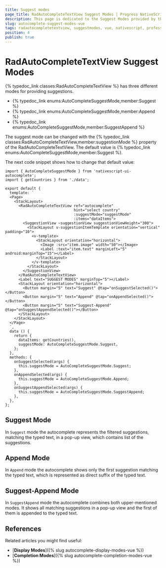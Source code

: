 ```yaml
---
title: Suggest modes
page_title: RadAutoCompleteTextView Suggest Modes | Progress NativeScript UI Documentation
description: This page is dedicated to the Suggest Modes provided by the RadAutoCompleteTextView control.
slug: autocomplete-suggest-modes-vue
tags: radautocompletetextview, suggestmodes, vue, nativescript, professional, ui
position: 4
publish: true
---
```


# RadAutoCompleteTextView Suggest Modes

{% typedoc_link classes:RadAutoCompleteTextView %} has three different modes for providing suggestions.

- {% typedoc_link enums:AutoCompleteSuggestMode,member:Suggest %}
- {% typedoc_link enums:AutoCompleteSuggestMode,member:Append %}
- {% typedoc_link enums:AutoCompleteSuggestMode,member:SuggestAppend %}

The suggest mode can be changed with the {% typedoc_link classes:RadAutoCompleteTextView,member:suggestionMode %} property of the RadAutoCompleteTextView. The default value is {% typedoc_link enums:AutoCompleteSuggestMode,member:Suggest %}.

The next code snippet shows how to change that default value:

```
import { AutoCompleteSuggestMode } from 'nativescript-ui-autocomplete';
import { getCountries } from './data';

export default {
  template: `
  <Page>
    <StackLayout>
      <RadAutoCompleteTextView ref="autocomplete"
                               hint="select country"
                               :suggestMode="suggestMode"
                               :items="dataItems">
        <SuggestionView ~suggestionView suggestionViewHeight="300">
          <StackLayout v-suggestionItemTemplate orientation="vertical" padding="10">
            <v-template>
              <StackLayout orientation="horizontal">
                <Image :src="item.image" width="50"></Image>
                <Label :text="item.text" marginLeft="5" android:marginTop="15"></Label>
              </StackLayout>
            </v-template>
          </StackLayout>
        </SuggestionView>
      </RadAutoCompleteTextView>
      <Label text="SUGGEST MODES" marginTop="5"></Label>
      <StackLayout orientation="horizontal">
        <Button margin="5" text="Suggest" @tap="onSuggestSelected()"></Button>
        <Button margin="5" text="Append" @tap="onAppendSelected()"></Button>
        <Button margin="5" text="Suggest-Append" @tap="onSuggestAppendSelected()"></Button>
      </StackLayout>
    </StackLayout>
  </Page>
  `,
  data () {
    return {
      dataItems: getCountries(),
      suggestMode: AutoCompleteSuggestMode.Suggest,
    };
  },
  methods: {
    onSuggestSelected(args) {
      this.suggestMode = AutoCompleteSuggestMode.Suggest;
    },
    onAppendSelected(args) {
      this.suggestMode = AutoCompleteSuggestMode.Append;
    },
    onSuggestAppendSelected(args) {
      this.suggestMode = AutoCompleteSuggestMode.SuggestAppend;
    },
  },
};
```

## Suggest Mode

In `Suggest` mode the autocomplete represents the filtered suggestions, matching the typed text, in a pop-up view, which contains list of the suggestions.

## Append Mode
In `Append` mode the autocomplete shows only the first suggestion matching the typed text, which is represented as direct suffix of the typed text.

## Suggest-Append Mode
In `SuggestAppend` mode the autocomplete combines both upper-mentioned modes. It shows all matching suggestions in a pop-up view and the first of them is appended to the typed text.

## References

Related articles you might find useful:

* [**Display Modes**]({% slug autocomplete-display-modes-vue %})
* [**Completion Modes**]({% slug autocomplete-completion-modes-vue %})
